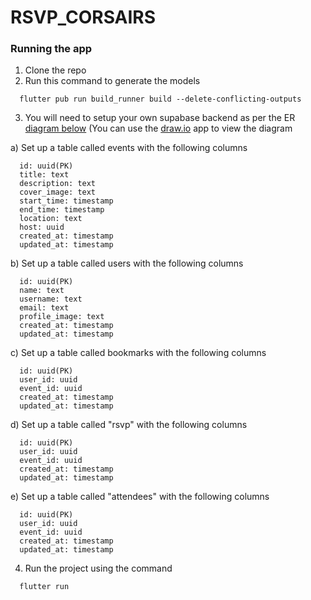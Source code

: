 # RSVP_CORSAIRS

### Running the app

1. Clone the repo
2. Run this command to generate the models
```
  flutter pub run build_runner build --delete-conflicting-outputs
```


3. You will need to setup your own supabase backend as per the ER [diagram below](./flow.drawio) (You can use the [draw.io](https://draw.io) app to view the diagram

 a) Set up a table called events with the following columns
```
  id: uuid(PK)
  title: text
  description: text
  cover_image: text
  start_time: timestamp
  end_time: timestamp
  location: text
  host: uuid
  created_at: timestamp
  updated_at: timestamp
```
b) Set up a table called users with the following columns
```
  id: uuid(PK)
  name: text
  username: text
  email: text
  profile_image: text
  created_at: timestamp
  updated_at: timestamp
```

c) Set up a table called bookmarks with the following columns
```
  id: uuid(PK)
  user_id: uuid
  event_id: uuid
  created_at: timestamp
  updated_at: timestamp
```

d) Set up a table called "rsvp" with the following columns
```
  id: uuid(PK)
  user_id: uuid
  event_id: uuid
  created_at: timestamp
  updated_at: timestamp
```
e) Set up a table called "attendees" with the following columns

```
  id: uuid(PK)
  user_id: uuid
  event_id: uuid
  created_at: timestamp
  updated_at: timestamp
```

4. Run the project using the command
```
  flutter run
```
